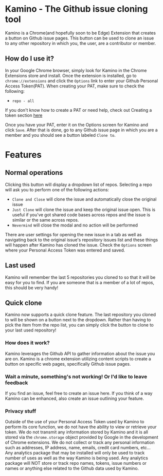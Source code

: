 # Kamino - The Github issue cloning tool
Kamino is a Chrome(and hopefully soon to be Edge) Extension that creates a button on Github issue pages. This button can be used to clone an issue to any other repository in which you, the user, are a contributor or member.

## How do I use it?
In your Google Chrome browser, simply look for Kamino in the Chrome Extensions store and install. Once the extension is installed, go to `chrome://extensions` and click the `Options` link to enter your Github Personal Access Token(PAT). When creating your PAT, make sure to check the following:
- `repo - all`

If you don't know how to create a PAT or need help, check out Creating a token section [here](https://help.github.com/articles/creating-a-personal-access-token-for-the-command-line/)

Once you have your PAT, enter it on the Options screen for Kamino and click `Save`. After that is done, go to any Github issue page in which you are a member and you should see a button labeled `Clone to`.

# Features

## Normal operations
Clicking this button will display a dropdown list of repos. Selecting a repo will ask you to perform one of the following actions:
- `Clone and Close` will clone the issue and automatically close the original issue
- `Just Clone` will clone the issue and keep the original issue open. This is useful if you've got shared code bases across repos and the issue is similar or the same across repos.
- `Nevermind` will close the modal and no action will be performed

There are user settings for opening the new issue in a tab as well as navigating back to the original issue's repository issues list and these things will happen after Kamino has cloned the issue. Check the `Options` screen where your Personal Access Token was entered and saved.

## Last used
Kamino will remember the last 5 repositories you cloned to so that it will be easy for you to find. If you are someone that is a member of a lot of repos, this should be very handy!

## Quick clone
Kamino now supports a quick clone feature. The last repository you cloned to will be shown on a button next to the dropdown. Rather than having to pick the item from the repo list, you can simply click the button to clone to your last used repository!

### How does it work?
Kamino leverages the Github API to gather information about the issue you are on. Kamino is a chrome extension utilizing content scripts to create a button on specific web pages, specifically Github issue pages.

### Wait a minute, something's not working! Or I'd like to leave feedback
If you find an issue, feel free to create an issue here. If you think of a way Kamino can be enhanced, also create an issue outlining your feature.

### Privacy stuff
Outside of the use of your Personal Access Token used by Kamino to perform its core function, we do not have the ability to view or retrieve your token. We do not transmit any information stored by Kamino and it is all stored via the `chrome.storage` object provided by Google in the development of Chrome extensions. We do not collect or track any personal information such as addresses, IP address, name, emails, credit card numbers, etc... Any analytics package that may be installed will only be used to track number of uses as well as the way Kamino is being used. Any analytics package will NOT store or track repo names, tokens, issue numbers or names or anything else related to the Github data used by Kamino.
